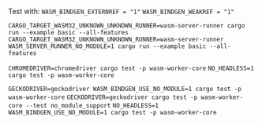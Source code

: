 Test with: `WASM_BINDGEN_EXTERNREF = "1"` `WASM_BINDGEN_WEAKREF = "1"`

`CARGO_TARGET_WASM32_UNKNOWN_UNKNOWN_RUNNER=wasm-server-runner cargo run --example basic --all-features`
`CARGO_TARGET_WASM32_UNKNOWN_UNKNOWN_RUNNER=wasm-server-runner WASM_SERVER_RUNNER_NO_MODULE=1 cargo run --example basic --all-features`

`CHROMEDRIVER=chromedriver cargo test -p wasm-worker-core`
`NO_HEADLESS=1 cargo test -p wasm-worker-core`

`GECKODRIVER=geckodriver WASM_BINDGEN_USE_NO_MODULE=1 cargo test -p wasm-worker-core`
`GECKODRIVER=geckodriver cargo test -p wasm-worker-core --test no_module_support`
`NO_HEADLESS=1 WASM_BINDGEN_USE_NO_MODULE=1 cargo test -p wasm-worker-core`
